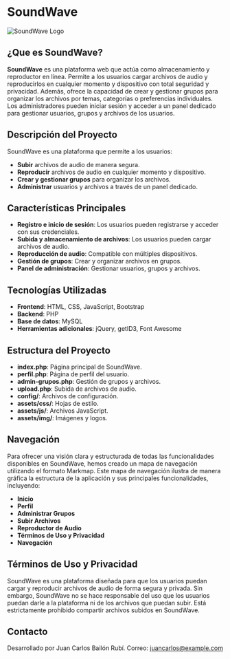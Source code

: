 # SoundWave

![SoundWave Logo](assets/img/logo.png)
## ¿Que es SoundWave?
**SoundWave** es una plataforma web que actúa como almacenamiento y reproductor en 
línea. Permite a los usuarios cargar archivos de audio y reproducirlos en cualquier 
momento y dispositivo con total seguridad y privacidad. Además, ofrece la capacidad de 
crear y gestionar grupos para organizar los archivos por temas, categorías o preferencias 
individuales. Los administradores pueden iniciar sesión y acceder a un panel dedicado para 
gestionar usuarios, grupos y archivos de los usuarios.

## Descripción del Proyecto

SoundWave es una plataforma que permite a los usuarios:
- **Subir** archivos de audio de manera segura.
- **Reproducir** archivos de audio en cualquier momento y dispositivo.
- **Crear y gestionar grupos** para organizar los archivos.
- **Administrar** usuarios y archivos a través de un panel dedicado.

## Características Principales

- **Registro e inicio de sesión**: Los usuarios pueden registrarse y acceder con sus credenciales.
- **Subida y almacenamiento de archivos**: Los usuarios pueden cargar archivos de audio.
- **Reproducción de audio**: Compatible con múltiples dispositivos.
- **Gestión de grupos**: Crear y organizar archivos en grupos.
- **Panel de administración**: Gestionar usuarios, grupos y archivos.

## Tecnologías Utilizadas

- **Frontend**: HTML, CSS, JavaScript, Bootstrap
- **Backend**: PHP
- **Base de datos**: MySQL
- **Herramientas adicionales**: jQuery, getID3, Font Awesome

## Estructura del Proyecto

- **index.php**: Página principal de SoundWave.
- **perfil.php**: Página de perfil del usuario.
- **admin-grupos.php**: Gestión de grupos y archivos.
- **upload.php**: Subida de archivos de audio.
- **config/**: Archivos de configuración.
- **assets/css/**: Hojas de estilo.
- **assets/js/**: Archivos JavaScript.
- **assets/img/**: Imágenes y logos.

## Navegación

Para ofrecer una visión clara y estructurada de todas las funcionalidades disponibles en SoundWave, hemos creado un mapa de navegación utilizando el formato Markmap. Este mapa de navegación ilustra de manera gráfica la estructura de la aplicación y sus principales funcionalidades, incluyendo:

- **Inicio**
- **Perfil**
- **Administrar Grupos**
- **Subir Archivos**
- **Reproductor de Audio**
- **Términos de Uso y Privacidad**
- **Navegación**

## Términos de Uso y Privacidad

SoundWave es una plataforma diseñada para que los usuarios puedan cargar y reproducir archivos de audio de forma segura y privada. Sin embargo, SoundWave no se hace responsable del uso que los usuarios puedan darle a la plataforma ni de los archivos que puedan subir. Está estrictamente prohibido compartir archivos subidos en SoundWave.

## Contacto

Desarrollado por Juan Carlos Bailón Rubí.
Correo: juancarlos@example.com
